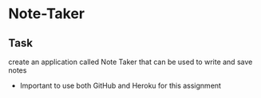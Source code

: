 # Note-Taker

## Task

create an application called Note Taker that can be used to write and save notes

* Important to use both GitHub and Heroku for this assignment